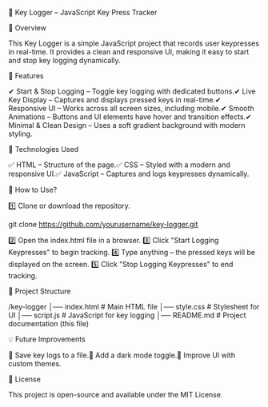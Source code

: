📝 Key Logger – JavaScript Key Press Tracker

🔹 Overview

This Key Logger is a simple JavaScript project that records user keypresses in real-time. It provides a clean and responsive UI, making it easy to start and stop key logging dynamically.

🚀 Features

✔ Start & Stop Logging – Toggle key logging with dedicated buttons.✔ Live Key Display – Captures and displays pressed keys in real-time.✔ Responsive UI – Works across all screen sizes, including mobile.✔ Smooth Animations – Buttons and UI elements have hover and transition effects.✔ Minimal & Clean Design – Uses a soft gradient background with modern styling.

📌 Technologies Used

✅ HTML – Structure of the page.✅ CSS – Styled with a modern and responsive UI.✅ JavaScript – Captures and logs keypresses dynamically.


🔧 How to Use?

1️⃣ Clone or download the repository.

 git clone https://github.com/yourusername/key-logger.git

2️⃣ Open the index.html file in a browser.
3️⃣ Click "Start Logging Keypresses" to begin tracking.
4️⃣ Type anything – the pressed keys will be displayed on the screen.
5️⃣ Click "Stop Logging Keypresses" to end tracking.

📂 Project Structure

/key-logger
│── index.html        # Main HTML file
│── style.css         # Stylesheet for UI
│── script.js         # JavaScript for key logging
│── README.md         # Project documentation (this file)

💡 Future Improvements

🔹 Save key logs to a file.🔹 Add a dark mode toggle.🔹 Improve UI with custom themes.

📜 License

This project is open-source and available under the MIT License.
